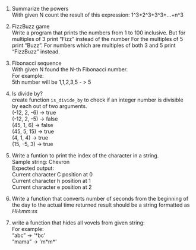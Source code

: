 1. Summarize the powers  
With given N count the result of this expression:
1^3+2^3+3^3+...+n^3

1. FizzBuzz game  
   Write a program that prints the numbers from 1 to 100 inclusive.
   But for multiples of 3 print “Fizz” instead of the number
   For the multiples of 5 print “Buzz”.
   For numbers which are multiples of both 3 and 5 print “FizzBuzz” instead.

1. Fibonacci sequence  
   With given N found the  N-th Fibonacci number.   
   For example:  
   5th number will be 1,1,2,3,5 - > 5

1. Is divide by?  
create function `is_divide_by` to check 
if an integer number is divisible 
by each out of two arguments.  
(-12, 2, -6)  ->  true  
(-12, 2, -5)  ->  false  
(45, 1, 6)    ->  false  
(45, 5, 15)   ->  true  
(4, 1, 4)     ->  true  
(15, -5, 3)   ->  true


1. Write a funtion to print the index of the character in a string.  
   Sample string: Chevron  
        Expected output:  
        Current character C position at 0  
        Current character h position at 1  
        Current character e position at 2  

1. Write a function that converts number of seconds
from the beginning of the day to the actual time
returned result should be a string formatted as _HH:mm:ss_

1. write a function that hides all vovels from given string:  
For example:  
“abc” -> '\*bc'  
“mama” -> 'm\*m\*'